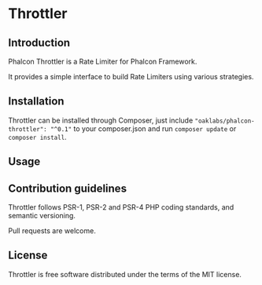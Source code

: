 # Throttler

## Introduction

Phalcon Throttler is a Rate Limiter for Phalcon Framework.    

It provides a simple interface to build Rate Limiters using various strategies. 

## Installation
 
Throttler can be installed through Composer, just include `"oaklabs/phalcon-throttler": "^0.1"` to your composer.json and run `composer update` or `composer install`.

## Usage

## Contribution guidelines

Throttler follows PSR-1, PSR-2 and PSR-4 PHP coding standards, and semantic versioning.

Pull requests are welcome.

## License

Throttler is free software distributed under the terms of the MIT license.

